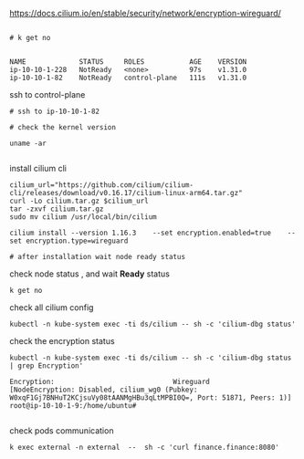 https://docs.cilium.io/en/stable/security/network/encryption-wireguard/

``` 

# k get no


NAME             STATUS     ROLES           AGE    VERSION
ip-10-10-1-228   NotReady   <none>          97s    v1.31.0
ip-10-10-1-82    NotReady   control-plane   111s   v1.31.0

```
ssh to control-plane
``` 
# ssh to ip-10-10-1-82
``` 

```
# check the kernel version

uname -ar


```

install cilium cli
``` 
cilium_url="https://github.com/cilium/cilium-cli/releases/download/v0.16.17/cilium-linux-arm64.tar.gz"
curl -Lo cilium.tar.gz $cilium_url
tar -zxvf cilium.tar.gz
sudo mv cilium /usr/local/bin/cilium
```

``` 
cilium install --version 1.16.3    --set encryption.enabled=true    --set encryption.type=wireguard

# after installation wait node ready status

```
check node status  , and wait **Ready** status
```
k get no 
```


check all cilium config
```
kubectl -n kube-system exec -ti ds/cilium -- sh -c 'cilium-dbg status'
```


check the encryption status
``` 
kubectl -n kube-system exec -ti ds/cilium -- sh -c 'cilium-dbg status | grep Encryption'
```
``` 
Encryption:                             Wireguard       [NodeEncryption: Disabled, cilium_wg0 (Pubkey: W0xqF1Gj7BNHuT2KCjsuVy08tAANMgHBu3qLtMPBI0Q=, Port: 51871, Peers: 1)]
root@ip-10-10-1-9:/home/ubuntu#


```




check pods communication
```
k exec external -n external  --  sh -c 'curl finance.finance:8080'
``` 